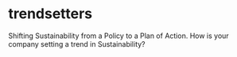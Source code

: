 # trendsetters
Shifting Sustainability from a Policy to a Plan of Action.
How is your company setting a trend in Sustainability?
